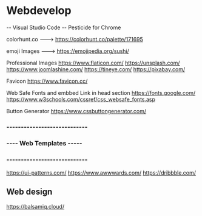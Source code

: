 # Webdevelop

-- Visual Studio Code
-- Pesticide for Chrome

colorhunt.co ---> 
https://colorhunt.co/palette/171695

emoji Images --->
https://emojipedia.org/sushi/

Professional Images
https://www.flaticon.com/
https://unsplash.com/
https://www.joomlashine.com/
https://tineye.com/
https://pixabay.com/

Favicon
https://www.favicon.cc/

Web Safe Fonts and embbed Link in head section
https://fonts.google.com/
https://www.w3schools.com/cssref/css_websafe_fonts.asp

Button Generator
https://www.cssbuttongenerator.com/

### ----------------------------
### ----   Web Templates   -----
### ----------------------------
https://ui-patterns.com/
https://www.awwwards.com/
https://dribbble.com/

## Web design
https://balsamiq.cloud/